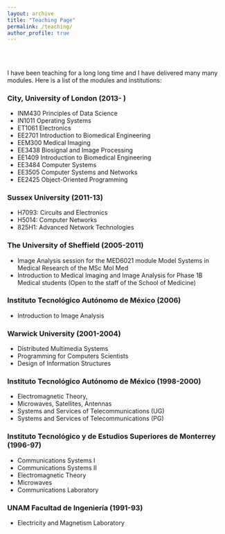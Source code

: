 ```yaml
---
layout: archive
title: "Teaching Page"
permalink: /teaching/
author_profile: true
---
```


<br>

<h2>
</h2>
<p> I have been teaching for a long long time and I have delivered many many modules. Here is a list of the modules and institutions:</p>




<h3>City, University of London (2013- )</h3>
<ul>
<li> INM430   Principles of Data Science</li>
<li> IN1011   Operating Systems</li>
<li> ET1061   Electronics</li>
<li> EE2701   Introduction to Biomedical Engineering</li>
<li> EEM300   Medical Imaging</li>
<li> EE3438 	Biosignal and Image Processing</li>
<li> EE1409   Introduction to Biomedical Engineering</li>
<li> EE3484 	Computer Systems</li>
<li> EE3505 	Computer Systems and Networks</li>
<li> EE2425  	Object-Oriented Programming</li>
</ul>  


<h3>Sussex University (2011-13)</h3>
<ul>
<li>  H7093: Circuits and Electronics</li>
<li>  H5014: Computer Networks</li>
<li>  825H1: Advanced Network Technologies</li>
</ul>  

<h3>The University of Sheffield (2005-2011)</h3>
<ul>
<li> Image Analysis session for the MED6021 module Model Systems in Medical Research of the MSc Mol Med</li>
<li> Introduction to Medical Imaging and Image Analysis for Phase 1B Medical students (Open to the staff of the School of Medicine)</li>
</ul>  


<h3> Instituto Tecnológico Autónomo de México (2006)</h3>
<ul>
<li>   Introduction to Image Analysis</li>
</ul>  


<h3>Warwick University (2001-2004)</h3>
<ul>
<li>  Distributed Multimedia Systems</li>
<li>  Programming for Computers Scientists</li>
<li>  Design of Information Structures</li>
</ul>  

<h3>Instituto Tecnológico Autónomo de México (1998-2000)</h3>
<ul>
<li>  Electromagnetic Theory,</li>
<li>  Microwaves, Satellites, Antennas</li>
<li>  Systems and Services of Telecommunications (UG)</li>
<li>  Systems and Services of Telecommunications (PG)</li>
</ul>  


<h3>Instituto Tecnológico y de Estudios Superiores de Monterrey (1996-97)</h3>
<ul>
<li>    Communications Systems I</li>
<li>    Communications Systems II</li>
<li>    Electromagnetic Theory</li>
<li>    Microwaves</li>
<li>    Communications Laboratory</li>
</ul>  


<h3>UNAM Facultad de Ingeniería (1991-93)</h3>
<ul>
<li>    Electricity and Magnetism Laboratory</li>
</ul>  
